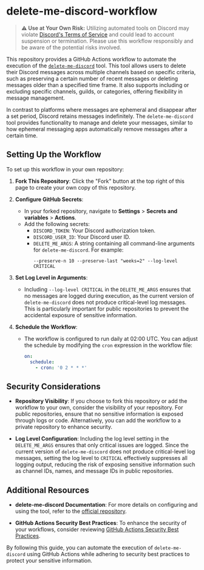 # delete-me-discord-workflow

> **⚠️ Use at Your Own Risk:** Utilizing automated tools on Discord may violate [Discord's Terms of Service](https://discord.com/terms) and could lead to account suspension or termination. Please use this workflow responsibly and be aware of the potential risks involved.

This repository provides a GitHub Actions workflow to automate the execution of the [`delete-me-discord`](https://github.com/janthmueller/delete-me-discord) tool. This tool allows users to delete their Discord messages across multiple channels based on specific criteria, such as preserving a certain number of recent messages or deleting messages older than a specified time frame. It also supports including or excluding specific channels, guilds, or categories, offering flexibility in message management.

In contrast to platforms where messages are ephemeral and disappear after a set period, Discord retains messages indefinitely. The `delete-me-discord` tool provides functionality to manage and delete your messages, similar to how ephemeral messaging apps automatically remove messages after a certain time.

## Setting Up the Workflow

To set up this workflow in your own repository:

1. **Fork This Repository**: Click the "Fork" button at the top right of this page to create your own copy of this repository.

2. **Configure GitHub Secrets**:
   - In your forked repository, navigate to **Settings** > **Secrets and variables** > **Actions**.
   - Add the following secrets:
     - `DISCORD_TOKEN`: Your Discord authorization token.
     - `DISCORD_USER_ID`: Your Discord user ID.
     - `DELETE_ME_ARGS`: A string containing all command-line arguments for `delete-me-discord`. For example:
       ```
       --preserve-n 10 --preserve-last "weeks=2" --log-level CRITICAL
       ```

3. **Set Log Level in Arguments**:
   - Including `--log-level CRITICAL` in the `DELETE_ME_ARGS` ensures that no messages are logged during execution, as the current version of `delete-me-discord` does not produce critical-level log messages. This is particularly important for public repositories to prevent the accidental exposure of sensitive information.

4. **Schedule the Workflow**:
   - The workflow is configured to run daily at 02:00 UTC. You can adjust the schedule by modifying the `cron` expression in the workflow file:
     ```yaml
     on:
       schedule:
         - cron: '0 2 * * *'
     ```

## Security Considerations

- **Repository Visibility**: If you choose to fork this repository or add the workflow to your own, consider the visibility of your repository. For public repositories, ensure that no sensitive information is exposed through logs or code. Alternatively, you can add the workflow to a private repository to enhance security.

- **Log Level Configuration**: Including the log level setting in the `DELETE_ME_ARGS` ensures that only critical issues are logged. Since the current version of `delete-me-discord` does not produce critical-level log messages, setting the log level to `CRITICAL` effectively suppresses all logging output, reducing the risk of exposing sensitive information such as channel IDs, names, and message IDs in public repositories.

## Additional Resources

- **delete-me-discord Documentation**: For more details on configuring and using the tool, refer to the [official repository](https://github.com/janthmueller/delete-me-discord).

- **GitHub Actions Security Best Practices**: To enhance the security of your workflows, consider reviewing [GitHub Actions Security Best Practices](https://docs.github.com/en/actions/security-guides/security-hardening-for-github-actions).

By following this guide, you can automate the execution of `delete-me-discord` using GitHub Actions while adhering to security best practices to protect your sensitive information.